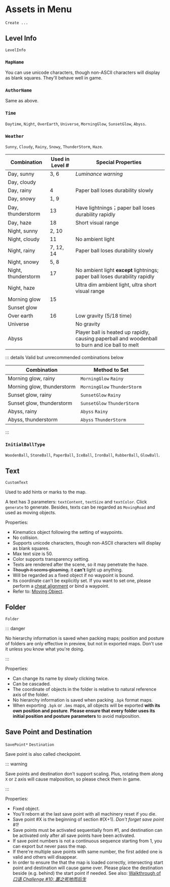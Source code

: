 # Assets in Menu

`Create ...`

## Level Info

`LevelInfo`

### `MapName`

You can use unicode characters, though non-ASCII characters will display as blank squares. They'll behave well in game.

### `AuthorName`

Same as above.

### `Time`

`Daytime`, `Night`, `OverEarth`, `Universe`, `MorningGlow`, `SunsetGlow`, `Abyss`.

### `Weather`

`Sunny`, `Cloudy`, `Rainy`, `Snowy`, `ThunderStorm`, `Haze`.

| Combination         | Used in Level # | Special Properties                                                                              |
| ------------------- | --------------- | ----------------------------------------------------------------------------------------------- |
| Day, sunny          | 3, 6            | _Luminance warning_                                                                             |
| Day, cloudy         |                 |                                                                                                 |
| Day, rainy          | 4               | Paper ball loses durability slowly                                                              |
| Day, snowy          | 1, 9            |                                                                                                 |
| Day, thunderstorm   | 13              | Have lightnings；paper ball loses durability rapidly                                            |
| Day, haze           | 18              | Short visual range                                                                              |
| Night, sunny        | 2, 10           |                                                                                                 |
| Night, cloudy       | 11              | No ambient light                                                                                |
| Night, rainy        | 7, 12, 14       | Paper ball loses durability slowly                                                              |
| Night, snowy        | 5, 8            |                                                                                                 |
| Night, thunderstorm | 17              | No ambient light **except** lightnings; paper ball loses durability rapidly                     |
| Night, haze         |                 | Ultra dim ambient light, ultra short visual range                                               |
| Morning glow        | 15              |                                                                                                 |
| Sunset glow         |                 |                                                                                                 |
| Over earth          | 16              | Low gravity (5/18 time)                                                                         |
| Universe            |                 | No gravity                                                                                      |
| Abyss               |                 | Player ball is heated up rapidly, causing paperball and woodenball to burn and ice ball to melt |

::: details Valid but unrecommended combinations below

| Combination                | Method to Set                |
| -------------------------- | ---------------------------- |
| Morning glow, rainy        | `MorningGlow` `Rainy`        |
| Morning glow, thunderstorm | `MorningGlow` `ThunderStorm` |
| Sunset glow, rainy         | `SunsetGlow` `Rainy`         |
| Sunset glow, thunderstorm  | `SunsetGlow` `ThunderStorm`  |
| Abyss, rainy               | `Abyss` `Rainy`              |
| Abyss, thunderstorm        | `Abyss` `ThunderStorm`       |

:::

### `InitialBallType`

`WoodenBall`, `StoneBall`, `PaperBall`, `IceBall`, `IronBall`, `RubberBall`, `GlowBall`.

## Text

`CustomText`

Used to add hints or marks to the map.

A text has 3 parameters: `textContent`, `textSize` and `textColor`. Click `generate` to generate. Besides, texts can be regarded as `MovingRoad` and used as moving objects.

Properties:

- Kinematics object following the setting of waypoints.
- No collision.
- Supports unicode characters, though non-ASCII characters will display as blank squares.
- Max text size is 50.
- Color supports transparency setting.
- Texts are rendered after the scene, so it may penetrate the haze.
- ~~Though it seems gleaming,~~ it **can't** light up anything.
- Will be regarded as a fixed object if no waypoint is bound.
- Its coordinate can't be explicitly set. If you want to set one, please perform a [cheat alignment](/en/start/alignment.md#cheat-alignment) or bind a waypoint.
- Refer to: [Moving Object](/en/glossary/moving-object.md).

## Folder

`Folder`

::: danger

No hierarchy information is saved when packing maps; position and posture of folders are only effective in preview, but not in exported maps. Don't use it unless you know what you're doing.

:::

Properties:

- Can change its name by slowly clicking twice.
- Can be cascaded.
- The coordinate of objects in the folder is relative to natural reference axis of the folder.
- No hierarchy information is saved when packing `.bpk` format maps.
- When exporting `.bpk` or `.bms` maps, all objects will be exported **with its own position and posture**. **Please ensure that every folder uses its initial position and posture parameters** to avoid malposition.

## Save Point and Destination

`SavePoint*` `Destination`

Save point is also called checkpoint.

::: warning

Save points and destination don't support scaling. Plus, rotating them along `X` or `Z` axis will cause malposition, so please check them in game.

:::

Properties:

- Fixed object.
- You'll reborn at the last save point with all machinery reset if you die.
- Save point #X is the beginning of section #(X+1). _Don't forget save point #1!_
- Save points must be activated sequentially from #1, and destination can be activated only after all save points have been activated.
- If save point numbers is not a continuous sequence starting from 1, you can export but never pass the map.
- If there're multiple save points with same number, the first added one is valid and others will disappear.
- In order to ensure the that the map is loaded correctly, intersecting start point and destination will cause game over. Please place the destination beside (e.g. behind) the start point if needed.
  See also: [Walkthrough of _口语 Challenge #10: 置之死地而后生_](https://www.bilibili.com/video/BV1Xz4y1m7GC)
